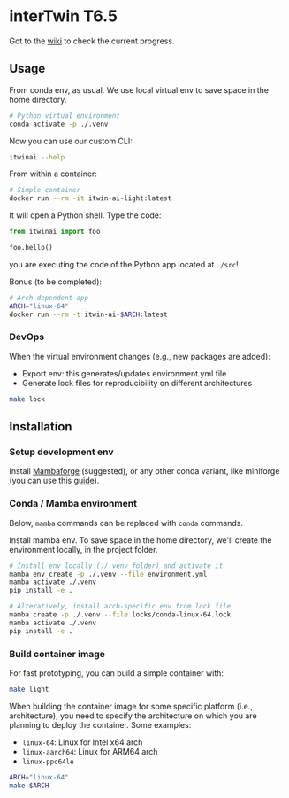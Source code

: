 # interTwin T6.5

Got to the [wiki](https://gitlab.cern.ch/mbunino/intertwin-t6.5/-/wikis/home) to check the current progress.

## Usage

From conda env, as usual. We use local virtual env to
save space in the home directory.

```bash
# Python virtual environment
conda activate -p ./.venv
```

Now you can use our custom CLI:

```bash
itwinai --help
```

From within a container:

```bash
# Simple container
docker run --rm -it itwin-ai-light:latest
```

It will open a Python shell. Type the code:

```python
from itwinai import foo

foo.hello()
```

you are executing the code of the Python app
located at `./src`!

Bonus (to be completed):

```bash
# Arch-dependent app
ARCH="linux-64"
docker run --rm -t itwin-ai-$ARCH:latest
```

### DevOps

When the virtual environment changes (e.g., new packages are added):

- Export env: this generates/updates environment.yml file
- Generate lock files for reproducibility on different architectures

```bash
make lock
```

## Installation

### Setup development env

Install [Mambaforge](https://github.com/conda-forge/miniforge#unix-like-platforms-mac-os--linux) (suggested),
or any other conda
variant, like miniforge (you can use this [guide](https://abpcomputing.web.cern.ch/guides/python_inst/)).

### Conda / Mamba environment

Below, `mamba` commands can be replaced with `conda` commands.

Install mamba env. To save space in the home directory, we'll create the
environment locally, in the project folder.

```bash
# Install env locally (./.venv folder) and activate it
mamba env create -p ./.venv --file environment.yml
mamba activate ./.venv
pip install -e .

# Alteratively, install arch-specific env from lock file
mamba create -p ./.venv --file locks/conda-linux-64.lock
mamba activate ./.venv
pip install -e .
```

### Build container image

For fast prototyping, you can build a simple container with:

```bash
make light
```

When building the container image for some specific platform (i.e., architecture),
you need to specify the architecture on which you are planning to deploy the container.
Some examples:

- `linux-64`: Linux for Intel x64 arch
- `linux-aarch64`: Linux for ARM64 arch
- `linux-ppc64le`

```bash
ARCH="linux-64"
make $ARCH
```
